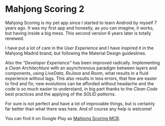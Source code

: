 # Mahjong Scoring 2

Mahjong Scoring is my pet app since I started to learn Android by myself 7 years ago. It was my first app and honestly, as you can imagine, it works, but having inside a big mess. This second version 6 years later is totally renewed. 

I have put a lot of care in the _User Experience_ and I have inspired it in the Mahjong Madrid brand, but following the Material Design guideslines.

Also the _"Developer Experience"_ has been improved radically. Implementing a *Clean Architechture* with an asynchronous paradigm between layers and components, using *LiveData*, *RxJava* and *Room*, what results in a fluid experience without lags. This also results in less errors, that few are easier to find and fix; new evolutions can be afforded without headache and the code is so much easier to understand, in big part thanks to the *Clean Code* best practices and the applying of the *SOLID patterns*.

For sure is not perfect and have a lot of improvable things, but is certainly far better than what there was here.
And of course any help is welcome!

You can find it on Google Play as [Mahjong Scoring MCR](https://play.google.com/store/apps/details?id=com.mahjongscoring.activities).
